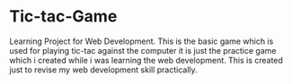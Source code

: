 # Tic-tac-Game
Learning Project for Web Development.
This is the basic game which is used for playing tic-tac against the computer it is just the practice game which i created while i was learning the web development. This is created just to revise my web development skill practically.
